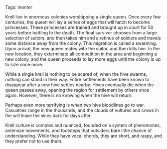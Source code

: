 Tags: monter

Krell live in enormous colonies worshipping a single queen. Once every few centuries, the queen will lay a series of eggs that will hatch to become princesses. These princesses are trained and brought up in court for 50 years before battling to the death. The final survivor chooses from a large selection of suitors, and then takes him and a retinue of soldiers and travels some distance away from the colony. This migration is called a swarming. Upon arrival, the new queen mates with the suitor, and then kills him. In the new location, they exterminate all competition in the area and beginning a new colony, and the queen proceeds to lay more eggs until the colony is up to size once more. 

While a single krell is nothing to be scared of, when the hive swarms, nothing can stand in their way. Entire settlements have been known to disappear after a new hive settles nearby. Hives eventually die when the queen passes away, opening the region for settlement by others once again. However, there is no knowing when the hive will return. 

Perhaps even more terrifying is when two hive bloodlines go to war. Casualties range in the thousands, and the clouds of vultures and crows in the will leave the skies dark for days after. 

Krell culture is complex and nuanced, founded on a system of pheromones, antennae movements, and footsteps that outsiders bare little chance of understanding. While they have vocal chords, they are short, and raspy, and they prefer not to use them. 

